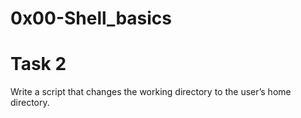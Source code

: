 # 0x00-Shell_basics
# Task 2
Write a script that changes the working directory to the user’s home directory.
